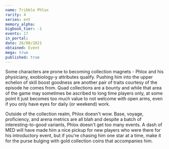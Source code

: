 ```yaml
---
name: Tribble Phlox
rarity: 4
series: ent
memory_alpha:
bigbook_tier: -1
events: 17
in_portal:
date: 26/08/2021
obtained: Event
mega: true
published: true
---
```


Some characters are prone to becoming collection magnets - Phlox and his physiciany, exobiology-y attributes qualify. Pushing him into the upper echelon of skill boost goodness are another pair of traits courtesy of the episode he comes from. Quad collections are a bounty and while that area of the game may sometimes be ascribed to long time players only, at some point it just becomes too much value to not welcome with open arms, even if you only have eyes for daily (or weekend) work.

Outside of the collection realm, Phlox doesn't wow. Base, voyage, proficiency, and arena metrics are all blah and despite a batch of interesting-to-good variants, Phlox doesn't get too many events. A dash of MED will have made him a nice pickup for new players who were there for his introductory event, but if you're chasing him one star at a time, make it for the purse bulging with gold collection coins that accompanies him.
